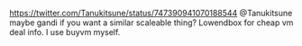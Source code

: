 https://twitter.com/Tanukitsune/status/747390941070188544 @Tanukitsune maybe gandi if you want a similar scaleable thing? Lowendbox for cheap vm deal info. I use buyvm myself.